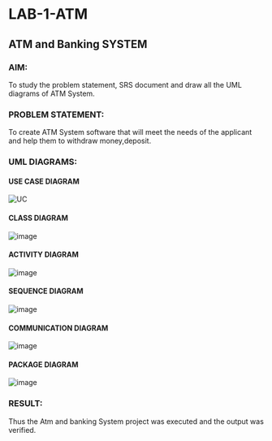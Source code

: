 # LAB-1-ATM
## ATM and Banking SYSTEM
### AIM: 
To study the problem statement, SRS document and draw all the UML diagrams of ATM
System.
### PROBLEM STATEMENT:
To create ATM System software that will meet the needs of the applicant and help them
to withdraw money,deposit.
### UML DIAGRAMS:

#### USE CASE DIAGRAM
![UC](https://github.com/varshasharon/LAB-1-ATM/assets/98278161/ef82c559-0611-459b-95d9-5d6e00d086fd)

#### CLASS DIAGRAM
![image](https://github.com/varshasharon/LAB-1-ATM/assets/98278161/3d2ee110-014d-453b-b603-8cd474b675ec)

#### ACTIVITY DIAGRAM
![image](https://github.com/varshasharon/LAB-1-ATM/assets/98278161/2b7b9934-4540-4c1a-8cf7-e3511d910681)


#### SEQUENCE DIAGRAM
![image](https://github.com/varshasharon/LAB-1-ATM/assets/98278161/1acd58c4-94c1-41b5-9615-6beaafc43f40)

#### COMMUNICATION DIAGRAM
![image](https://github.com/varshasharon/LAB-1-ATM/assets/98278161/8e0ce418-f618-46ee-8679-d2650e22023f)

#### PACKAGE DIAGRAM
![image](https://github.com/varshasharon/LAB-1-ATM/assets/98278161/c9d5d7a1-2d4b-4cd5-9d81-45fcfc973ddf)

### RESULT: 
Thus the Atm and banking System project was executed and the output was verified.
